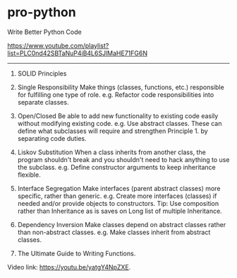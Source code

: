 # pro-python

Write Better Python Code

https://www.youtube.com/playlist?list=PLC0nd42SBTaNuP4iB4L6SJlMaHE71FG6N

---------------

1. SOLID Principles

1. Single Responsibility
    Make things (classes, functions, etc.) responsible for fulfilling one type of role.
        e.g. Refactor code responsibilities into separate classes.

2. Open/Closed
    Be able to add new functionality to existing code easily without modifying existing code.
        e.g. Use abstract classes. These can define what subclasses will require and strengthen Principle 1. by separating code duties.

3. Liskov Substitution
    When a class inherits from another class, the program shouldn't break and you shouldn't need to hack anything to use the subclass.
        e.g. Define constructor arguments to keep inheritance flexible.

4. Interface Segregation
     Make interfaces (parent abstract classes) more specific, rather than generic.
        e.g. Create more interfaces (classes) if needed and/or provide objects to constructors.
        Tip: Use composition rather than Inheritance as is saves on Long list of multiple Inheritance.

5. Dependency Inversion
    Make classes depend on abstract classes rather than non-abstract classes.
        e.g. Make classes inherit from abstract classes.


2. The Ultimate Guide to Writing Functions.

Video link: https://youtu.be/yatgY4NpZXE.
